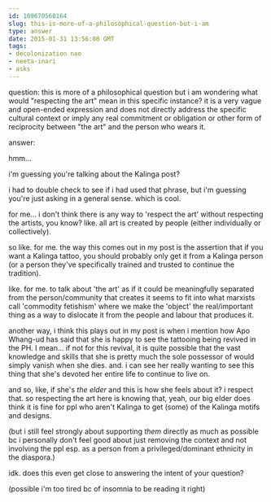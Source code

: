 ```yaml
---
id: 109670560164
slug: this-is-more-of-a-philosophical-question-but-i-am
type: answer
date: 2015-01-31 13:56:08 GMT
tags:
- decolonization nao
- neeta-inari
- asks
---
```

question: this is more of a philosophical question but i am wondering what would "respecting the art" mean in this specific instance? it is a very vague and open-ended expression and does not directly address the specific cultural context or imply any real commitment or obligation or other form of reciprocity between "the art" and the person who wears it.

answer: <p>hmm...</p><p>i'm guessing you're talking about the Kalinga post?</p><p>i had to double check to see if i had used that phrase, but i'm guessing you're just asking in a general sense. which is cool.</p><p>for me... i don't think there is any way to 'respect the art' without respecting the artists, you know? like. all art is created by people (either individually or collectively).</p><p>so like. for me. the way this comes out in my post is the assertion that if you want a Kalinga tattoo, you should probably only get it from a Kalinga person (or a person they've specifically trained and trusted to continue the tradition).&nbsp;</p><p>like. for me. to talk about 'the art' as if it could be meaningfully separated from the person/community that creates it seems to fit into what marxists call 'commodity fetishism' where we make the 'object' the real/important thing as a way to dislocate it from the people and labour that produces it.&nbsp;</p><p>another way, i think this plays out in my post is when i mention how Apo Whang-ud has said that she is happy to see the tattooing being revived in the PH. I mean... if not for this revival, it is quite possible that the vast knowledge and skills that she is pretty much the sole possessor of would simply vanish when she dies. and. i can see her really wanting to see this thing that she's devoted her entire life to continue to live on.&nbsp;</p><p>and so, like, if she's _the elder_ and this is how she feels about it? i respect that. so respecting the art here is knowing that, yeah, our big elder does think it is fine for ppl who aren't Kalinga to get (some) of the Kalinga motifs and designs.&nbsp;</p><p>(but i still feel strongly about supporting _them_ directly as much as possible bc i personally don't feel good about just removing the context and not involving the ppl esp. as a person from a privileged/dominant ethnicity in the diaspora.)</p><p>idk. does this even get close to answering the intent of your question?&nbsp;</p><p>(possible i'm too tired bc of insomnia to be reading it right)</p>